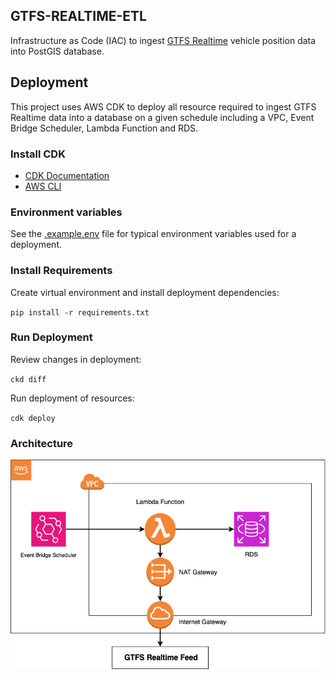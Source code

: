 ##  GTFS-REALTIME-ETL

Infrastructure as Code (IAC) to ingest [GTFS Realtime](https://gtfs.org/documentation/realtime/reference/#message-vehicleposition) vehicle position data into PostGIS database. 

## Deployment

This project uses AWS CDK to deploy all resource required to ingest GTFS Realtime data into a database on a given schedule including a VPC, Event Bridge Scheduler, Lambda Function and RDS. 

### Install CDK

- [CDK Documentation](https://docs.aws.amazon.com/cdk/v2/guide/getting_started.html)
- [AWS CLI](https://docs.aws.amazon.com/cli/latest/userguide/cli-chap-getting-started.html)

### Environment variables

See the [.example.env](.example.env) file for typical environment variables used for a deployment.

### Install Requirements

Create virtual environment and install deployment dependencies:

`pip install -r requirements.txt`

### Run Deployment

Review changes in deployment:

`ckd diff`

Run deployment of resources:

`cdk deploy`

### Architecture
![alt text](./gtfs-realtime-etl-arch-diagram.png)

